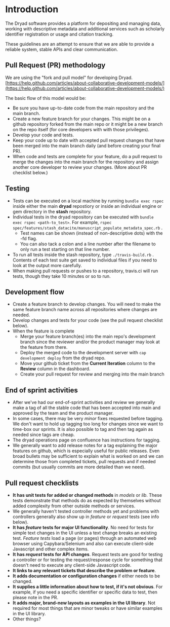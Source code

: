 # Introduction

The Dryad software provides a platform for depositing and managing data, working with descriptive metadata and additional services such as scholarly identifier registration or usage and citation tracking.

These guidelines are an attempt to ensure that we are able to provide a reliable system, stable APIs and clear communication.


## Pull Request (PR) methodology
We are using the "fork and pull model" for developing Dryad. [https://help.github.com/articles/about-collaborative-development-models/](https://help.github.com/articles/about-collaborative-development-models/) 

The basic flow of this model would be:

  - Be sure you have up-to-date code from the main repository and the main branch.
  - Create a new feature branch for your changes.
  This might be on a github repository forked from the main repo or it might be a new
  branch on the repo itself (for core developers with with those privileges).
  - Develop your code and tests.
  - Keep your code up to date with accepted pull request changes that have been merged into the main
    branch daily (and before creating your final PR).
  - When code and tests are complete for your feature, do a pull request to merge
  the changes into the main branch for the repository and assign another core developer
  to review your changes.  (More about PR checklist below.)

## Testing

- Tests can be executed on a local machine by running `bundle exec rspec` inside either the main **dryad** repostiory
or inside an individual engine or gem directory in the **stash** repository.
- Individual tests in the dryad repository can be executed with `bundle exec rspec <path-to_test>`.
For example, `rspec spec/features/stash_datacite/manuscript_populate_metadata_spec.rb` .
  - Test names can be shown (instead of non-descriptive dots) with the -fd flag.
  - You can also tack a colon and a line number after the filename to only run
  a test starting on that line number.
- To run all tests inside the stash repository, type `./travis-build.rb` . Contents of each test
suite get saved to individual files if you need to look at the output more carefully.
- When making pull requests or pushes to a repository, travis.ci will run tests, though they take 10 minutes
or so to run.

## Development flow

- Create a feature branch to develop changes.  You will need to make the same feature branch name
across all repositories where changes are needed.
- Develop changes and tests for your code \(see the pull request checklist below\).
- When the feature is complete
  - Merge your feature branch(es) into the main repo's development branch
  since the reviewer and/or the product manager may look at the feature from there.
  - Deploy the merged code to the development server with `cap development deploy` from the dryad repo.
  - Move your github ticket from the **Current Iteration** column to the **Review** column in the dashboard.
  - Create your pull request for review and merging into the main branch


## End of sprint activities

- After we've had our end-of-sprint activities and review we generally make a tag of
all the stable code that has been accepted into main and approved by the
team and the product manager.
- In some cases, there may be very *minor* fixes requested before tagging.  We don't want
to hold up tagging too long for changes since we want to time-box our sprints.  It is also possible
to tag and then tag again as needed since tags are cheap.
- The dryad operations page on confluence has instructions for tagging.
- We generally want to add release notes for a tag explaining the major features
on github, which is especially useful for public releases. Even broad bullets
may be sufficient to explain what is worked on and we can determine those from
completed tickets, pull requests and if needed commits (but usually commits are more
detailed than we need).

## Pull request checklists

- **It has unit tests for added or changed methods** in *models* or *lib*.
These tests demonstrate that methods do as expected by themselves without added
complexity from other outside methods or services.
- We generally haven't tested controller methods yet and problems with controllers
generally also show up in *feature* or *request* tests (see info below).
- **It has *feature* tests for major UI functionality**.  No need for
tests for simple text changes in the UI
unless a text change breaks an existing test.  *Feature tests* load a page (or pages)
through an automated web browser using Capybara/Selenium and also can execute client-side
Javascript and other complex items.
- **It has *request* tests for API changes**.  Request tests are good for testing
a controller or for testing the request/response cycle for something that doesn't
need to execute any client-side Javascript code.
- **It links to any relevant tickets that describe the problem or feature**.
- **It adds documentation or configuration changes** if either needs to be changed.
- **It supplies a little information about how to test, if it's not obvious**.  For
example, if you need a specific identifier or specific data to test, then please note
in the PR.
- **It adds major, brand-new layouts as examples in the UI library**.  Not required
for most things that are minor tweaks or have similar examples in the UI library.
- Other things?





  

